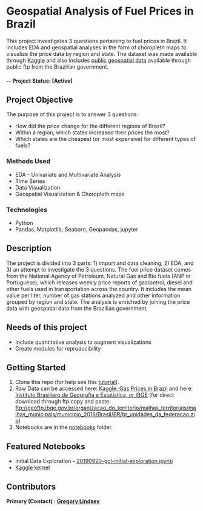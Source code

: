 # Geospatial Analysis of Fuel Prices in Brazil
This project investigates 3 questions pertaining to fuel prices in Brazil. It includes EDA and geospatial analyses in the form of choropleth maps to visualize the price data by region and state. The dataset was made available through [Kaggle](https://www.kaggle.com/matheusfreitag/gas-prices-in-brazil) and also includes [public geospatial data](ftp://geoftp.ibge.gov.br/organizacao_do_territorio/malhas_territoriais/malhas_municipais/municipio_2016/Brasil/BR/) available through public ftp from the Brazilian government.

#### -- Project Status: [Active]

## Project Objective
The purpose of this project is to answer 3 questions:
* How did the price change for the different regions of Brazil?
* Within a region, which states increased their prices the most?
* Which states are the cheapest (or most expensive) for different types of fuels?

### Methods Used
* EDA - Univariate and Multivariate Analysis
* Time Series
* Data Visualization
* Geospatial Visualization & Choropleth maps

### Technologies
* Python
* Pandas, Matplotlib, Seaborn, Geopandas, jupyter

## Description
The project is divided into 3 parts: 1) import and data cleaning, 2) EDA, and 3) an attempt to investigate the 3 questions. The fuel price dataset comes from the National Agency of Petroleum, Natural Gas and Bio fuels (ANP in Portuguese), which releases weekly price reports of gas/petrol, diesel and other fuels used in transportation across the country. It includes the mean value per liter, number of gas stations analyzed and other information grouped by region and state. The analysis is enriched by joining the price data with geospatial data from the Brazilian government.

## Needs of this project

- Include quantitative analysis to augment visualizations
- Create modules for reproducibility

## Getting Started

1. Clone this repo (for help see this [tutorial](https://help.github.com/articles/cloning-a-repository/)).
2. Raw Data can be accessed here: [Kaggle: Gas Prices in Brazil](https://www.kaggle.com/matheusfreitag/gas-prices-in-brazil/downloads/gas-prices-in-brazil.zip/3) and here:
[Instituto Brasiliero de Geografia e Estatistica, or IBGE](https://www.ibge.gov.br/geociencias/downloads-geociencias.html) (for direct download through ftp copy and paste: ftp://geoftp.ibge.gov.br/organizacao_do_territorio/malhas_territoriais/malhas_municipais/municipio_2018/Brasil/BR/br_unidades_da_federacao.zip)
3. Notebooks are in the [notebooks](https://github.com/gclindsey/brazil-fuel-price/tree/master/notebooks) folder.

## Featured Notebooks
* Initial Data Exploration - [20190920-gcl-initial-exploration.ipynb](https://github.com/gclindsey/brazil-fuel-price/blob/master/notebooks/20190920-gcl-initial-exploration.ipynb)
* [Kaggle kernel](https://www.kaggle.com/gclindsey/geospatial-analysis-of-gas-prices-in-brazil)


## Contributors

**Primary (Contact) : [Gregory Lindsey](https://github.com/gclindsey)**
